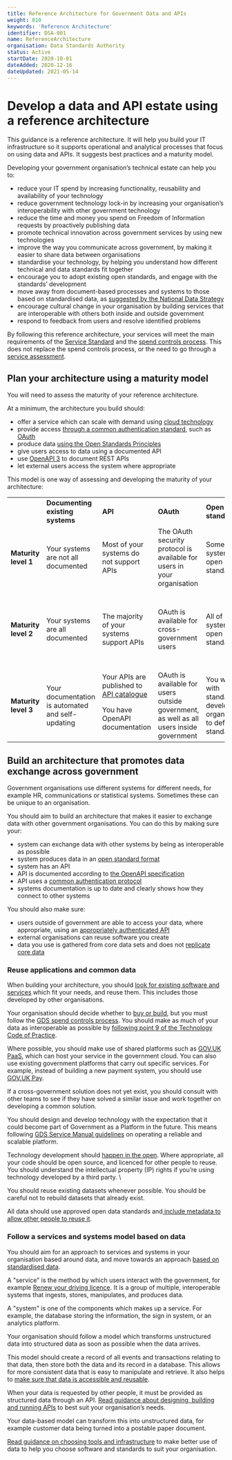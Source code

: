 ```yaml
---
title: Reference Architecture for Government Data and APIs
weight: 810
keywords: 'Reference Architecture'
identifier: DSA-001
name: ReferenceArchitecture
organisation: Data Standards Authority
status: Active
startDate: 2020-10-01
dateAdded: 2020-12-16
dateUpdated: 2021-05-14
---
```


# Develop a data and API estate using a reference architecture

This guidance is a reference architecture. It will help you build your IT infrastructure so it supports operational and analytical processes that focus on using data and APIs. It suggests best practices and a maturity model.

Developing your government organisation’s technical estate can help you to:

*   reduce your IT spend by increasing functionality, reusability and availability of your technology
*   reduce government technology lock-in by increasing your organisation’s interoperability with other government technology
*   reduce the time and money you spend on Freedom of Information requests by proactively publishing data
*   promote technical innovation across government services by using new technologies
*   improve the way you communicate across government, by making it easier to share data between organisations
*   standardise your technology, by helping you understand how different technical and data standards fit together
*   encourage you to adopt existing open standards, and engage with the standards’ development
*   move away from document-based processes and systems to those based on standardised data, as [suggested by the National Data Strategy](https://www.gov.uk/government/publications/uk-national-data-strategy/national-data-strategy#open-data)
*   encourage cultural change in your organisation by building services that are interoperable with others both inside and outside government
*   respond to feedback from users and resolve identified problems

By following this reference architecture, your services will meet the main requirements of the [Service Standard](https://www.gov.uk/service-manual/service-standard) and the [spend controls process](https://www.gov.uk/guidance/digital-and-technology-spend-controls-version-5). This does not replace the spend controls process, or the need to go through a [service assessment](https://www.gov.uk/service-manual/service-assessments).


## Plan your architecture using a maturity model

You will need to assess the maturity of your reference architecture.

At a minimum, the architecture you build should:

*   offer a service which can scale with demand using [cloud technology](https://www.gov.uk/guidance/government-cloud-first-policy)
*   provide access [through a common authentication standard](https://docs.publishing.service.gov.uk/manual/add-authentication-to-an-application.html), such as [OAuth](https://oauth.net/2/)
*   produce data [using the Open Standards Principles](https://www.gov.uk/government/publications/open-standards-principles)
*   give users access to data using a documented API
*   use [OpenAPI 3](https://www.gov.uk/government/publications/recommended-open-standards-for-government/describing-restful-apis-with-openapi-3) to document REST APIs
*   let external users access the system where appropriate

This model is one way of assessing and developing the maturity of your architecture:

<table>
  <tr>
   <td>
   </td>
   <td><strong>Documenting existing systems</strong>
   </td>
   <td><strong>API</strong>
   </td>
   <td><strong>OAuth</strong>
   </td>
   <td><strong>Open standards</strong>
   </td>
   <td><strong>Data</strong>
   </td>
  </tr>
  <tr>
   <td><strong>Maturity level 1</strong>
   </td>
   <td>Your systems are not all documented
   </td>
   <td>Most of your systems do not support APIs
   </td>
   <td>The OAuth security protocol is available for users in your organisation
   </td>
   <td>Some of your systems use open standards
   </td>
   <td>Your organisation data is mostly entered manually
   </td>
  </tr>
  <tr>
   <td><strong>Maturity level 2</strong>
   </td>
   <td>Your systems are all documented
   </td>
   <td>The majority of your systems support APIs
   </td>
   <td>OAuth is available for cross- government users
   </td>
   <td>All of your systems use open standards
   </td>
   <td>Data is only entered manually to collect information that cannot be collected any other way
   </td>
  </tr>
  <tr>
   <td><strong>Maturity level 3</strong>
   </td>
   <td>Your documentation is automated and self-updating
   </td>
   <td>Your APIs are published to <a href="https://www.api.gov.uk/">API catalogue</a>
<p>
You have OpenAPI documentation
   </td>
   <td>OAuth is available for users outside government, as well as all users inside government
   </td>
   <td>You work with standards development organisations to define standards
   </td>
   <td>Your organisation produces high quality reference data for other systems
   </td>
  </tr>
</table>



## Build an architecture that promotes data exchange across government

Government organisations use different systems for different needs, for example HR, communications or statistical systems. Sometimes these can be unique to an organisation.

You should aim to build an architecture that makes it easier to exchange data with other government organisations. You can do this by making sure your:

*   system can exchange data with other systems by being as interoperable as possible
*   system produces data in an [open standard format](https://www.gov.uk/government/publications/open-standards-principles/open-standards-principles)
*   system has an API
*   API is documented according to [the OpenAPI specification](https://www.gov.uk/government/publications/recommended-open-standards-for-government/describing-restful-apis-with-openapi-3)
*   API uses a [common authentication protocol](https://www.gov.uk/guidance/gds-api-technical-and-data-standards#to-provide-application-level-authorisation)
*   systems documentation is up to date and clearly shows how they connect to other systems

You should also make sure:

*   users outside of government are able to access your data, where appropriate, using an [appropriately authenticated API](https://www.gov.uk/guidance/gds-api-technical-and-data-standards#when-to-authenticate-your-api)
*   external organisations can reuse software you create
*   data you use is gathered from core data sets and does not [replicate core data](https://www.gov.uk/guidance/manage-your-data-for-access-and-reuse)


### Reuse applications and common data

When building your architecture, you should [look for existing software and services](https://www.gov.uk/guidance/share-and-reuse-technology) which fit your needs, and reuse them. This includes those developed by other organisations.

Your organisation should decide whether to [buy or build](https://www.gov.uk/guidance/define-your-purchasing-strategy), but you must follow the [GDS spend controls process](https://www.gov.uk/guidance/digital-and-technology-spend-controls-version-5). You should make as much of your data as interoperable as possible by [following point 9 of the Technology Code of Practice](https://www.gov.uk/guidance/integrate-and-adapt-technology).

Where possible, you should make use of shared platforms such as [GOV.UK PaaS](https://www.cloud.service.gov.uk/), which can host your service in the government cloud. You can also use existing government platforms that carry out specific services. For example, instead of building a new payment system, you should use [GOV.UK Pay](https://www.payments.service.gov.uk/).

If a cross-government solution does not yet exist, you should consult with other teams to see if they have solved a similar issue and work together on developing a common solution.

You should design and develop technology with the expectation that it could become part of Government as a Platform in the future. This means following [GDS Service Manual guidelines](https://www.gov.uk/service-manual/service-standard/point-14-operate-a-reliable-service) on operating a reliable and scalable platform.

Technology development should [happen in the open](https://www.gov.uk/government/publications/open-source-guidance). Where appropriate, all your code should be open source, and licenced for other people to reuse. You should understand the intellectual property (IP) rights if you’re using technology developed by a third party. \


You should reuse existing datasets whenever possible. You should be careful not to rebuild datasets that already exist.

All data should use approved open data standards and[ include metadata to allow other people to reuse it](https://www.gov.uk/government/publications/recommended-open-standards-for-government/using-metadata-to-describe-csv-data).


### Follow a services and systems model based on data

You should aim for an approach to services and systems in your organisation based around data, and move towards an approach [based on standardised data](https://www.gov.uk/government/publications/uk-national-data-strategy/national-data-strategy).

A "service" is the method by which users interact with the government, for example [Renew your driving licence](https://www.gov.uk/renew-driving-licence). It is a group of multiple, interoperable systems that ingests, stores, manipulates, and produces data. 

A "system" is one of the components which makes up a service. For example, the database storing the information, the sign in system, or an analytics platform.

Your organisation should follow a model which transforms unstructured data into structured data as soon as possible when the data arrives.

This model should create a record of all events and transactions relating to that data, then store both the data and its record in a database. This allows for more consistent data that is easy to manipulate and retrieve. It also helps to [make sure that data is accessible and reusable](https://www.gov.uk/guidance/manage-your-data-for-access-and-reuse).

When your data is requested by other people, it must be provided as structured data through an API. [Read guidance about designing, building and running APIs](https://www.gov.uk/government/collections/api-design-guidance) to best suit your organisation’s needs.

Your data-based model can transform this into unstructured data, for example customer data being turned into a postable paper document.

[Read guidance on choosing tools and infrastructure](https://www.gov.uk/guidance/choose-tools-and-infrastructure-to-make-better-use-of-your-data) to make better use of data to help you choose software and standards to suit your organisation.
